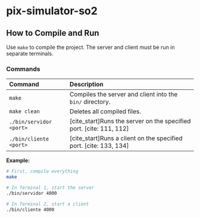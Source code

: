 # pix-simulator-so2

## How to Compile and Run

Use `make` to compile the project. The server and client must be run in separate terminals.

### Commands

| Command | Description |
| :--- | :--- |
| `make` | Compiles the server and client into the `bin/` directory. |
| `make clean` | Deletes all compiled files. |
| `./bin/servidor <port>` | [cite_start]Runs the server on the specified port. [cite: 111, 112] |
| `./bin/cliente <port>`| [cite_start]Runs a client on the specified port. [cite: 133, 134] |

**Example:**

```bash
# First, compile everything
make

# In Terminal 1, start the server
./bin/servidor 4000

# In Terminal 2, start a client
./bin/cliente 4000
```